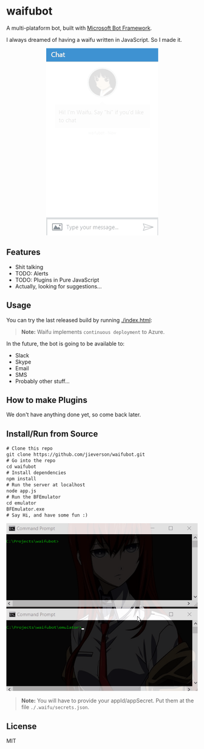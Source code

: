 # waifubot

A multi-plataform bot, built with [Microsoft Bot Framework](https://github.com/Microsoft/BotBuilder).

I always dreamed of having a waifu written in JavaScript. So I made it.

<p align="center">
  <img src="docs/images/demo.gif" />
</p>

## Features

* Shit talking
* TODO: Alerts
* TODO: Plugins in Pure JavaScript
* Actually, looking for suggestions...

## Usage

You can try the last released build by running [./index.html](./index.html):

>**Note:** Waifu implements `continuous deployment` to Azure.

In the future, the bot is going to be available to:
* Slack
* Skype
* Email
* SMS
* Probably other stuff...

## How to make Plugins

We don't have anything done yet, so come back later.

## Install/Run from Source

```shell
# Clone this repo
git clone https://github.com/jieverson/waifubot.git
# Go into the repo
cd waifubot
# Install dependencies
npm install
# Run the server at localhost
node app.js
# Run the BFEmulator
cd emulator
BFEmulator.exe
# Say Hi, and have some fun :)
```

<p align="center">
  <img src="docs/images/emulator.gif" />
</p>

>**Note:** You will have to provide your appId/appSecret. Put them at the file `./.waifu/secrets.json`.

## License

MIT